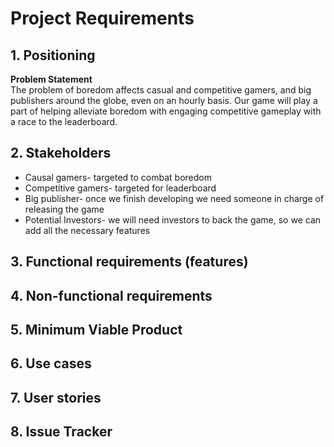 # Project Requirements

## 1. Positioning

**Problem Statement**  <br>
The problem of boredom affects casual and competitive gamers, and big publishers around the globe, even on an hourly basis. Our game will play a part of helping alleviate boredom with engaging competitive gameplay with a race to the leaderboard.

## 2. Stakeholders
- Causal gamers- targeted to combat boredom
- Competitive gamers- targeted for leaderboard
- Big publisher- once we finish developing we need someone in charge of releasing the game
- Potential Investors- we will need investors to back the game, so we can add all the necessary features

## 3. Functional requirements (features)

## 4. Non-functional requirements

## 5. Minimum Viable Product

## 6. Use cases

## 7. User stories

## 8. Issue Tracker
